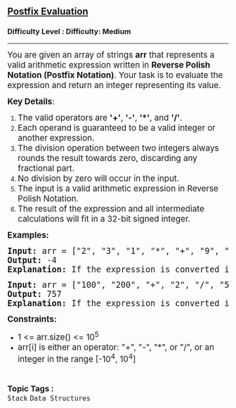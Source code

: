<h2><a href="https://www.geeksforgeeks.org/problems/evaluation-of-postfix-expression1735/1?itm_source=geeksforgeeks&itm_medium=article&itm_campaign=practice_card">Postfix Evaluation</a></h2><h3>Difficulty Level : Difficulty: Medium</h3><hr><div class="problems_problem_content__Xm_eO"><p><span style="font-size: 14pt;">You are given an array of strings <strong>arr</strong> that represents a valid arithmetic expression written in <strong>Reverse Polish Notation (Postfix Notation)</strong>. Your task is to evaluate the expression and return an integer representing its value.</span></p>
<p><span style="font-size: 14pt;"><strong>Key Details</strong>:</span></p>
<ol>
<li><span style="font-size: 14pt;">The valid operators are <strong>'+'</strong>, <strong>'-'</strong>, <strong>'*'</strong>, and <strong>'/'</strong>.</span></li>
<li><span style="font-size: 14pt;">Each operand is guaranteed to be a valid integer or another expression.</span></li>
<li><span style="font-size: 14pt;">The division operation between two integers always rounds the result towards zero, discarding any fractional part.</span></li>
<li><span style="font-size: 14pt;">No division by zero will occur in the input.</span></li>
<li><span style="font-size: 14pt;">The input is a valid arithmetic expression in Reverse Polish Notation.</span></li>
<li><span style="font-size: 14pt;">The result of the expression and all intermediate calculations will fit in a 32-bit signed integer.</span></li>
</ol>
<p><span style="font-size: 14pt;"><strong>Examples:</strong></span></p>
<pre><span style="font-size: 14pt;"><strong>Input: </strong>arr = ["2", "3", "1", "*", "+", "9", "-"]</span><br><span style="font-size: 14pt;"><strong>Output:</strong> -4</span><br><span style="font-size: 14pt;"><strong>Explanation:</strong> If the expression is converted into an infix expression, it will be 2 + (3 * 1) – 9 = 5 – 9 = -4.</span></pre>
<pre><span style="font-size: 14pt;"><strong>Input:</strong> arr = ["100", "200", "+", "2", "/", "5", "*", "7", "+"]</span><br><span style="font-size: 14pt;"><strong>Output:</strong> 757</span><br><span style="font-size: 14pt;"><strong>Explanation:</strong> If the expression is converted into an infix expression, it will be ((100 + 200) / 2) * 5 + 7  = 150 * 5 + 7 = 757.</span></pre>
<p><span style="font-size: 14pt;"><strong>Constraints:</strong></span></p>
<ul>
<li><span style="font-size: 14pt;">1 &lt;= arr.size() &lt;= 10<sup>5</sup></span></li>
<li><span style="font-size: 14pt;">arr[i] is either an operator: "+", "-", "*", or "/", or an integer in the range [-10<sup>4</sup>, 10<sup>4</sup>]</span></li>
</ul></div><br><p><span style=font-size:18px><strong>Topic Tags : </strong><br><code>Stack</code>&nbsp;<code>Data Structures</code>&nbsp;